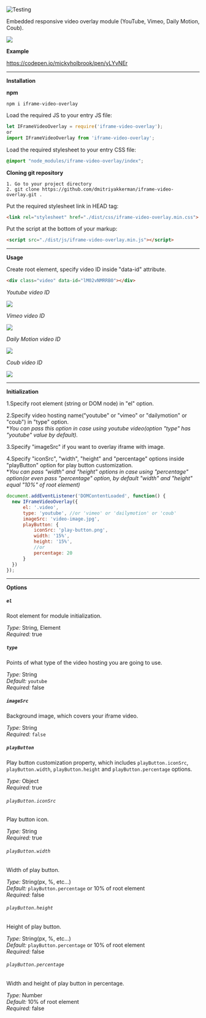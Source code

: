 ![Testing](https://github.com/dmitriyakkerman/iframe-video-overlay/workflows/test/badge.svg)

Embedded responsive video overlay module (YouTube, Vimeo, Daily Motion, Coub).

<img src="https://raw.githubusercontent.com/dmitriyakkerman/iframe-video-overlay/master/docs-images/presentation.gif">

**Example**

https://codepen.io/mickyholbrook/pen/yLYvNEr

------

**Installation**

**npm**

    npm i iframe-video-overlay
    
Load the required JS to your entry JS file:
```js    
let IFrameVideoOverlay = require('iframe-video-overlay');   
or    
import IFrameVideoOverlay from 'iframe-video-overlay';
```    
Load the required stylesheet to your entry CSS file:
```css
@import "node_modules/iframe-video-overlay/index";
```    
**Cloning git repository**

    1. Go to your project directory
    2. git clone https://github.com/dmitriyakkerman/iframe-video-overlay.git .
  
  Put the required stylesheet link in HEAD tag:
```html  
<link rel="stylesheet" href="./dist/css/iframe-video-overlay.min.css">
 ```    
    
  Put the script at the bottom of your markup: 
```html
<script src="./dist/js/iframe-video-overlay.min.js"></script>    
```   
------    
 
**Usage**
     
Create root element, specify video ID inside "data-id" attribute. 

```html          
<div class="video" data-id="lM02vNMRRB0"></div>
``` 

_Youtube video ID_

<img src="https://raw.githubusercontent.com/dmitriyakkerman/iframe-video-overlay/master/docs-images/image3.png">


_Vimeo video ID_


<img src="https://raw.githubusercontent.com/dmitriyakkerman/iframe-video-overlay/master/docs-images/image4.png">


_Daily Motion video ID_


<img src="https://raw.githubusercontent.com/dmitriyakkerman/iframe-video-overlay/master/docs-images/image5.png">

_Coub video ID_


<img src="https://raw.githubusercontent.com/dmitriyakkerman/iframe-video-overlay/master/docs-images/image6.png">

------
         
**Initialization**

1.Specify root element (string or DOM node) in "el" option. 
 
2.Specify video hosting name("youtube" or "vimeo" or "dailymotion" or "coub") in "type" option.   
*_You can pass this option in case using youtube video(option "type" has "youtube" value by default)._

3.Specify "imageSrc" if you want to overlay iframe with image.

4.Specify "iconSrc", "width", "height" and "percentage" options inside "playButton" option for play button customization.  
*_You can pass "width" and "height" options in case using "percentage" option(or even pass "percentage" option, by default "width" and "height" equal "10%" of root element)_
 
```js  
document.addEventListener('DOMContentLoaded', function() {
  new IFrameVideoOverlay({
      el: '.video',
      type: 'youtube', //or 'vimeo' or 'dailymotion' or 'coub'
      imageSrc: 'video-image.jpg',
      playButton: {
          iconSrc: 'play-button.png',
          width: '15%',
          height: '15%',
          //or
          percentage: 20
      }
  })
});
```

------

**Options**

##### `el`
Root element for module initialization.

*Type:* String, Element  
*Required:* true

##### `type`
Points of what type of the video hosting you are going to use.

*Type:* String  
*Default:* `youtube`  
*Required:* false

##### `imageSrc`
Background image, which covers your iframe video.

*Type:* String   
*Required:* `false` 

##### `playButton`
Play button customization property, which includes `playButton.iconSrc`, `playButton.width`, `playButton.height` and `playButton.percentage` options.

*Type:* Object   
*Required:* true

###### `playButton.iconSrc`
Play button icon.

*Type:* String   
*Required:* true

###### `playButton.width`
Width of play button.

*Type:* String(px, %, etc...)   
*Default:* `playButton.percentage` or 10% of root element  
*Required:* false

###### `playButton.height`
Height of play button.

*Type:* String(px, %, etc...)     
*Default:* `playButton.percentage` or 10% of root element  
*Required:* false

###### `playButton.percentage`
Width and height of play button in percentage. 

*Type:* Number   
*Default:* 10% of root element  
*Required:* false
